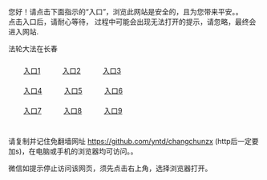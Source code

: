 您好！请点击下面指示的“入口”，浏览此网站是安全的，且为您带来平安。。 <br/>
点击入口后，请耐心等待， 过程中可能会出现无法打开的提示，请忽略，最终会进入网站. </br>

法轮大法在长春<br/>
<div style="padding:10px"><a style="margin:20px" target="_blank" href="https://d393z5jn25qryn.cloudfront.net/2Qpsp?tpbqyzcd" id="ccLink1" rel="nofollow">入口1</a> <a target="_blank" style="margin:20px" href="https://d1yb2yrrwozcz5.cloudfront.net/2Qpsp?voxntj" id="ccLink2" rel="nofollow">入口2</a> <a style="margin:20px" target="_blank" href="https://d2cdraj3q9kcj4.cloudfront.net/2Qpsp?hnfqnxno" id="ccLink3" rel="nofollow">入口3</a></div>

<div style="padding:10px" ><a style="margin:20px" target="_blank" href="https://d393z5jn25qryn.cloudfront.net/2Qpsp?tpbqyzcd" id="ccLink4" rel="nofollow">入口4</a> <a style="margin:20px" href="https://d1yb2yrrwozcz5.cloudfront.net/2Qpsp?voxntj" target="_blank" id="ccLink5" rel="nofollow">入口5</a> <a style="margin:20px" href="https://d2cdraj3q9kcj4.cloudfront.net/2Qpsp?hnfqnxno" target="_blank" id="ccLink6" rel="nofollow">入口6</a></div>

<div style="padding:10px"><a style="margin:20px" target="_blank" href="https://d393z5jn25qryn.cloudfront.net/2Qpsp?tpbqyzcd" id="ccLink7" rel="nofollow">入口7</a> <a style="margin:20px" href="https://d1yb2yrrwozcz5.cloudfront.net/2Qpsp?voxntj" target="_blank" id="ccLink8" rel="nofollow">入口8</a> <a style="margin:20px" target="_blank" href="https://d2cdraj3q9kcj4.cloudfront.net/2Qpsp?hnfqnxno" id="ccLink9" rel="nofollow">入口9</a></div>

<br/>



请复制并记住免翻墙网址 https://github.com/yntd/changchunzx (http后一定要加s)，在电脑或手机的浏览器均可访问。。<br/>

微信如提示停止访问该网页，须先点击右上角，选择浏览器打开。
